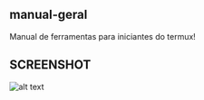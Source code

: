 ## manual-geral
Manual de ferramentas para iniciantes  do termux!
##  SCREENSHOT
![alt text](https://github.com/T1OS4M/manual-geral/blob/master/comp/manual.png)
